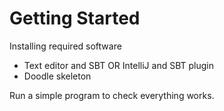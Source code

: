 # Getting Started

Installing required software
- Text editor and SBT OR IntelliJ and SBT plugin
- Doodle skeleton

Run a simple program to check everything works.
